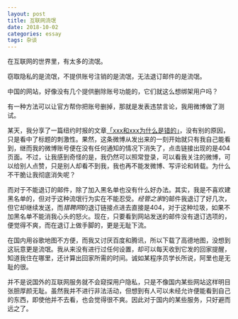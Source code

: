 ```yaml
---
layout: post
title: 互联网流氓
date: 2018-10-02
categories: essay
tags: 杂谈
---
```


在互联网的世界里，有太多的流氓。

窃取隐私的是流氓，不提供账号注销的是流氓，无法退订邮件的是流氓。

中国的网站，好像没有几个提供删除账号功能的，它们就这么想绑架用户吗？

有一种方法可以让官方帮你把账号删掉，那就是发表违禁言论，我用微博做了测试。

某天，我分享了一篇纽约时报的文章[「xxx和xxx为什么是错的」](https://cn.nytimes.com/opinion/20180919/why-the-liberals-get-it-wrong/)，没有别的原因，只是看中了标题的刺激性。果然，这条微博从发出来的一刻开始就只有我自己能看到，继而我的微博账号便在没有任何通知的情况下消失了，点击链接出现的是404页面。不过，让我感到奇怪的是，我仍然可以照常登录，可以看我关注的微博，可以给别人点赞，只是别人却看不到我，我也再不能发微博、写评论和转载。为什么不干脆让我彻底消失呢？

而对于不能退订的邮件，除了加入黑名单也没有什么好办法。其实，我是不喜欢建黑名单的，但对于这种流氓行为实在不能忍受。*经管之家*的邮件我退订了好几次，但它却继续发送，而*猎聘网*的退订链接点进去直接是404，对于这种垃圾，如果不加黑名单不能消我心头的怒火。现在，只要看到网站发送的邮件没有退订选项的，便觉得不爽，而在退订上做手脚的，更是无耻下流。

在国内用谷歌地图不方便，而我又讨厌百度和腾讯，所以下载了高德地图，没想到这玩意更是流氓。我从来没有进行过任何设置，却可以每天收到它发的回家提醒，知道我住在哪里，还计算出回家所需的时间。诚如某程序员学长所说，阿里也是无耻的很。

并不是说国外的互联网服务就不会窥探用户隐私，只是不像国内某些网站这样明目张胆厚颜无耻。虽然我并不进行非法活动，但想到有人可以未经允许便能看到自己的东西，即使他并不去看，也会觉得很不爽。因此对于国内的某些服务，只好避而远之了。
